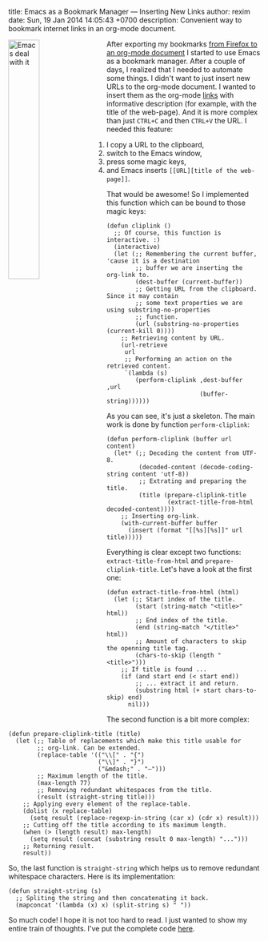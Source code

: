 title: Emacs as a Bookmark Manager &mdash; Inserting New Links
author: rexim
date: Sun, 19 Jan 2014 14:05:43 +0700
description: Convenient way to bookmark internet links in an org-mode document.

<!-- OMG, markdown sucks! -->
<img src="images/emacs-deal-with-it.png"
     style="float: left; width: 35%; margin-right: 20px;"
     alt="Emacs deal with it" />

After exporting my bookmarks
[from Firefox to an org-mode document](/firefox-bookmarks-to-org-mode.html)
I started to use Emacs as a bookmark manager. After a couple of days,
I realized that I needed to automate some things. I didn't want to
just insert new URLs to the org-mode document. I&nbsp;wanted to insert
them as the org-mode
[links](http://orgmode.org/manual/Link-format.html) with informative
description (for example, with the title of the web-page). And it is
more complex than just `CTRL+C` and then `CTRL+V` the URL. I needed
this feature:

1. I copy a URL to the clipboard,
2. switch to the Emacs window,
3. press some magic keys,
4. and Emacs inserts `[[URL][title of the web-page]]`.

That would be awesome! So I implemented this function which can be
bound to those magic keys:

    (defun cliplink ()
      ;; Of course, this function is interactive. :)
      (interactive)
      (let (;; Remembering the current buffer, 'cause it is a destination
            ;; buffer we are inserting the org-link to.
            (dest-buffer (current-buffer))
            ;; Getting URL from the clipboard. Since it may contain
            ;; some text properties we are using substring-no-properties
            ;; function.
            (url (substring-no-properties (current-kill 0))))
        ;; Retrieving content by URL.
        (url-retrieve
         url
         ;; Performing an action on the retrieved content.
         `(lambda (s)
            (perform-cliplink ,dest-buffer ,url
                              (buffer-string))))))

As you can see, it's just a skeleton. The main work is done by
function `perform-cliplink`:

    (defun perform-cliplink (buffer url content)
      (let* (;; Decoding the content from UTF-8.
             (decoded-content (decode-coding-string content 'utf-8))
             ;; Extrating and preparing the title.
             (title (prepare-cliplink-title
                     (extract-title-from-html decoded-content))))
        ;; Inserting org-link.
        (with-current-buffer buffer
          (insert (format "[[%s][%s]]" url title)))))

Everything is clear except two functions: `extract-title-from-html`
and `prepare-cliplink-title`. Let's have a look at the first one:

    (defun extract-title-from-html (html)
      (let (;; Start index of the title.
            (start (string-match "<title>" html))
            ;; End index of the title.
            (end (string-match "</title>" html))
            ;; Amount of characters to skip the openning title tag.
            (chars-to-skip (length "<title>")))
        ;; If title is found ...
        (if (and start end (< start end))
            ;; ... extract it and return.
            (substring html (+ start chars-to-skip) end)
          nil)))

The second function is a bit more complex:

    (defun prepare-cliplink-title (title)
      (let (;; Table of replacements which make this title usable for
            ;; org-link. Can be extended.
            (replace-table '(("\\[" . "{")
                             ("\\]" . "}")
                             ("&mdash;" . "—")))
            ;; Maximum length of the title.
            (max-length 77)
            ;; Removing redundant whitespaces from the title.
            (result (straight-string title)))
        ;; Applying every element of the replace-table.
        (dolist (x replace-table)
          (setq result (replace-regexp-in-string (car x) (cdr x) result)))
        ;; Cutting off the title according to its maximum length.
        (when (> (length result) max-length)
          (setq result (concat (substring result 0 max-length) "...")))
        ;; Returning result.
        result))

So, the last function is `straight-string` which helps us to remove
redundant whitespace characters. Here is its implementation:

    (defun straight-string (s)
      ;; Spliting the string and then concatenating it back.
      (mapconcat '(lambda (x) x) (split-string s) " "))

So much code! I hope it is not too hard to read. I just wanted to show
my entire train of thoughts. I've put the complete code
[here](https://gist.github.com/rexim/8883151).
